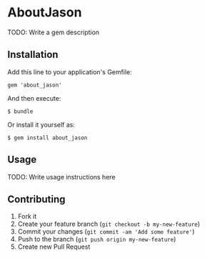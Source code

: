 # AboutJason

TODO: Write a gem description

## Installation

Add this line to your application's Gemfile:

    gem 'about_jason'

And then execute:

    $ bundle

Or install it yourself as:

    $ gem install about_jason

## Usage

TODO: Write usage instructions here

## Contributing

1. Fork it
2. Create your feature branch (`git checkout -b my-new-feature`)
3. Commit your changes (`git commit -am 'Add some feature'`)
4. Push to the branch (`git push origin my-new-feature`)
5. Create new Pull Request
